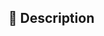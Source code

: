 <!-- Please provide a general summary of your changes in the Title above -->

## 📝 Description
<!--
Please provide a general description of the code changes in your pull request.

Include relevant issue numbers.
(Pro tip — You can close issues when this PR is merged by mentioning them here with a special keyword: https://help.github.com/articles/closing-issues-using-keywords/)
-->

